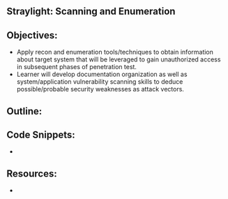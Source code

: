 Straylight: Scanning and Enumeration
----------------------------------------------------------------

Objectives:
----------------------------------------------------------------
+ Apply recon and enumeration tools/techniques to obtain information about target system that will be leveraged to gain 
unauthorized access in subsequent phases of penetration test. 
+ Learner will develop documentation organization as well as system/application vulnerability scanning skills to deduce possible/probable security weaknesses as attack vectors.

Outline:
----------------------------------------------------------------


Code Snippets:
----------------------------------------------------------------
+ 

Resources:
----------------------------------------------------------------
+ 

